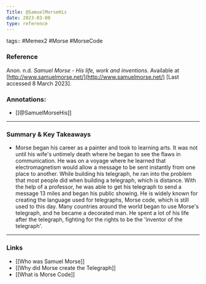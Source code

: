 ```yaml
---
Title: @SamuelMorseHis
date: 2023-03-08
type: reference
---
```

tags:: #Memex2 #Morse #MorseCode 

### Reference 

Anon. n.d. _Samuel Morse - His life, work and inventions_. Available at [http://www.samuelmorse.net/](http://www.samuelmorse.net/) [Last accessed 8 March 2023].

### Annotations:
- [[@SamuelMorseHis]]
---

### Summary & Key Takeaways

- Morse began his career as a painter and took to learning arts. It was not until his wife's untimely death where he began to see the flaws in communication. He was on a voyage where he learned that electromagnetism would allow a message to be sent instantly from one place to another. While building his telegraph, he ran into the problem that most people did when building a telegraph, which is distance. With the help of a professor, he was able to get his telegraph to send a message 13 miles and began his public showing. He is widely known for creating the language used for telegraphs, Morse code, which is still used to this day. Many countries around the world began to use Morse's telegraph, and he became a decorated man. He spent a lot of his life after the telegraph, fighting for the rights to be the 'inventor of the telegraph'.

--- 

### Links
- [[Who was Samuel Morse]]
- [[Why did Morse create the Telegraph]]
- [[What is Morse Code]]